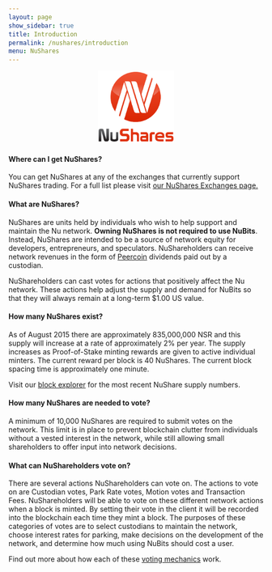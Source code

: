 ```yaml
---
layout: page
show_sidebar: true
title: Introduction
permalink: /nushares/introduction
menu: NuShares
---
```

<center><img src="/assets/nushares-logo-full-150-twotone.png" width="150" height="143" alt="nushares-logo-full-150-twotone.png" /></center>

#### Where can I get NuShares?

You can get NuShares at any of the exchanges that currently support NuShares trading. For a full list please visit [our NuShares Exchanges page.](https://nubits.com/exchanges/nushares-exchanges)

#### What are NuShares?

NuShares are units held by individuals who wish to help support and maintain the Nu network. **Owning NuShares is not required to use NuBits**. Instead, NuShares are intended to be a source of network equity for developers, entrepreneurs, and speculators. NuShareholders can receive network revenues in the form of [Peercoin](http://peercoin.net) dividends paid out by a custodian.

NuShareholders can cast votes for actions that positively affect the Nu network. These actions help adjust the supply and demand for NuBits so that they will always remain at a long-term $1.00 US value.

#### How many NuShares exist?

As of August 2015 there are approximately 835,000,000 NSR and this supply will increase at a rate of approximately 2% per year. The supply increases as Proof-of-Stake minting rewards are given to active individual minters. The current reward per block is 40 NuShares. The current block spacing time is approximately one minute.

Visit our [block explorer](https://blockexplorer.nu) for the most recent NuShare supply numbers.

#### How many NuShares are needed to vote?

A minimum of 10,000 NuShares are required to submit votes on the network. This limit is in place to prevent blockchain clutter from individuals without a vested interest in the network, while still allowing small shareholders to offer input into network decisions.

#### What can NuShareholders vote on?

There are several actions NuShareholders can vote on. The actions to vote on are Custodian votes, Park Rate votes, Motion votes and Transaction Fees. NuShareholders will be able to vote on these different network actions when a block is minted. By setting their vote in the client it will be recorded into the blockchain each time they mint a block. The purposes of these categories of votes are to select custodians to maintain the network, choose interest rates for parking, make decisions on the development of the network, and determine how much using NuBits should cost a user.  

Find out more about how each of these [voting mechanics](/nushares/voting-mechanics) work.
